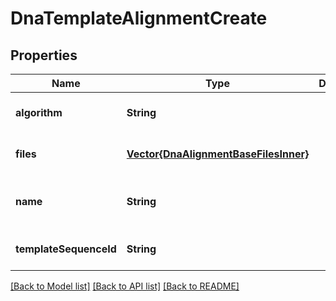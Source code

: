 # DnaTemplateAlignmentCreate


## Properties
Name | Type | Description | Notes
------------ | ------------- | ------------- | -------------
**algorithm** | **String** |  | [default to nothing]
**files** | [**Vector{DnaAlignmentBaseFilesInner}**](DnaAlignmentBaseFilesInner.md) |  | [default to nothing]
**name** | **String** |  | [optional] [default to nothing]
**templateSequenceId** | **String** |  | [default to nothing]


[[Back to Model list]](../README.md#models) [[Back to API list]](../README.md#api-endpoints) [[Back to README]](../README.md)


